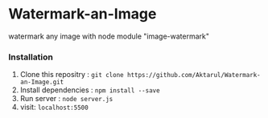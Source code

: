 # Watermark-an-Image
watermark any image with node module "image-watermark"

### Installation
  1. Clone this repositry : `git clone https://github.com/Aktarul/Watermark-an-Image.git`
  2. Install dependencies : `npm install --save`
  3. Run server : `node server.js`
  4. visit: `localhost:5500`
